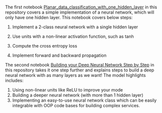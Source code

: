 The first notebook [Planar_data_classification_with_one_hidden_layer](https://github.com/Zahra-Bakhtiari/Building-Deep-Neural-Network-Step-by-Step-Instruction/blob/main/Planar%20data%20classification%20with%20one%20hidden%20layer.ipynb) in this repository covers a simple implementation of a neural network, which will only have one hidden layer. This notebook covers below steps:

1) Implement a 2-class neural network with a single hidden layer

2) Use units with a non-linear activation function, such as tanh

3) Compute the cross entropy loss

4) Implement forward and backward propagation

The second notebook [Building your Deep Neural Network Step by Step](https://github.com/Zahra-Bakhtiari/Building-your-Deep-Neural-Network-Step-by-Step/blob/main/Building_your_Deep_Neural_Network_Step_by_Step.ipynb) in this repository takes it one step further and explains steps to build a deep neural network with as many layers as we want! The model highlights includes:

1) Using non-linear units like ReLU to improve your mode
2) Building a deeper neural network (with more than 1 hidden layer)
3) Implementing an easy-to-use neural network class which can be easily integrable with OOP code bases for building complex services.
